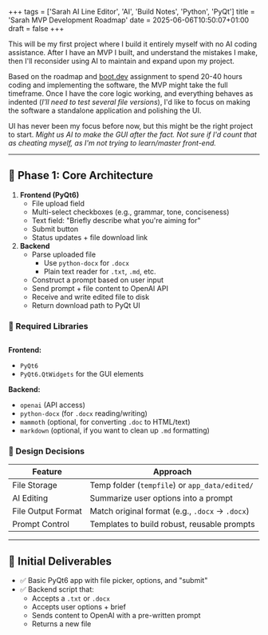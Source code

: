 +++
tags = ['Sarah AI Line Editor', 'AI', 'Build Notes', 'Python', 'PyQt']
title = 'Sarah MVP Development Roadmap'
date = 2025-06-06T10:50:07+01:00
draft = false
+++

This will be my first project where I build it entirely myself with no AI coding assistance. After I have an MVP I built, and understand the mistakes I make, then I'll reconsider using AI to maintain and expand upon my project.

Based on the roadmap and [boot.dev](https://www.boot.dev/courses/build-personal-project-1) assignment to spend 20-40 hours coding and implementing the software, the MVP might take the full timeframe. Once I have the core logic working, and everything behaves as indented (_I'll need to test several file versions_), I'd like to focus on making the software a standalone application and polishing the UI.

UI has never been my focus before now, but this might be the right project to start. _Might us AI to make the GUI after the fact. Not sure if I'd count that as cheating myself, as I'm not trying to learn/master front-end._

---

## 🧱 Phase 1: Core Architecture

1. **Frontend (PyQt6)**
   - File upload field
   - Multi-select checkboxes (e.g., grammar, tone, conciseness)
   - Text field: "Briefly describe what you're aiming for"
   - Submit button
   - Status updates + file download link
2. **Backend**
   - Parse uploaded file
     - Use `python-docx` for `.docx`
     - Plain text reader for `.txt`, `.md`, etc.
   - Construct a prompt based on user input
   - Send prompt + file content to OpenAI API
   - Receive and write edited file to disk
   - Return download path to PyQt UI

### 🧰 Required Libraries

##

**Frontend:**

- `PyQt6`
- `PyQt6.QtWidgets` for the GUI elements

**Backend:**

- `openai` (API access)
- `python-docx` (for `.docx` reading/writing)
- `mammoth` (optional, for converting `.doc` to HTML/text)
- `markdown` (optional, if you want to clean up `.md` formatting)

### 🔧 Design Decisions

| Feature            | Approach                                        |
| ------------------ | ----------------------------------------------- |
| File Storage       | Temp folder (`tempfile`) or `app_data/edited/`  |
| AI Editing         | Summarize user options into a prompt            |
| File Output Format | Match original format (e.g., `.docx` → `.docx`) |
| Prompt Control     | Templates to build robust, reusable prompts     |

---

## 🚀 Initial Deliverables

- ✅ Basic PyQt6 app with file picker, options, and "submit"
- ✅ Backend script that:
  - Accepts a `.txt` or `.docx`
  - Accepts user options + brief
  - Sends content to OpenAI with a pre-written prompt
  - Returns a new file
